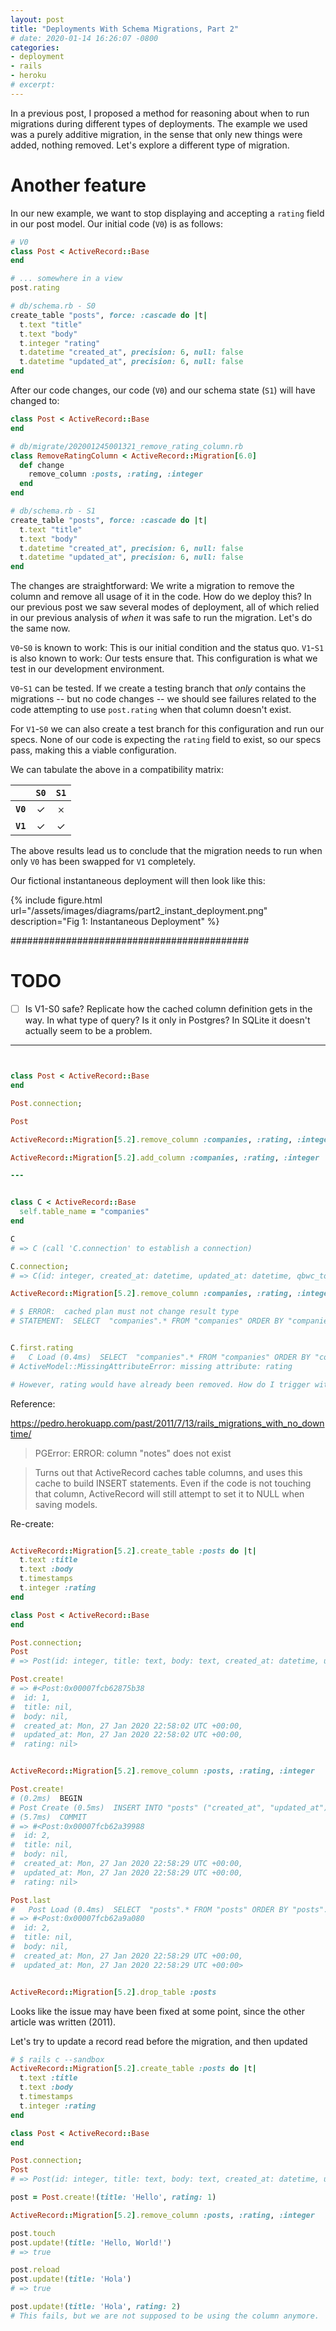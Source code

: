 ```yaml
---
layout: post
title: "Deployments With Schema Migrations, Part 2"
# date: 2020-01-14 16:26:07 -0800
categories:
- deployment
- rails
- heroku
# excerpt:
---
```


In a previous post, I proposed a method for reasoning about when to run migrations during different types of deployments. The example we used was a purely additive migration, in the sense that only new things were added, nothing removed. Let's explore a different type of migration.

# Another feature

In our new example, we want to stop displaying and accepting a `rating` field in our post model. Our initial code (`V0`) is as follows:

```ruby
# V0
class Post < ActiveRecord::Base
end

# ... somewhere in a view
post.rating
```

```ruby
# db/schema.rb - S0
create_table "posts", force: :cascade do |t|
  t.text "title"
  t.text "body"
  t.integer "rating"
  t.datetime "created_at", precision: 6, null: false
  t.datetime "updated_at", precision: 6, null: false
end
```

After our code changes, our code (`V0`) and our schema state (`S1`) will have changed to:

```ruby
class Post < ActiveRecord::Base
end

# db/migrate/202001245001321_remove_rating_column.rb
class RemoveRatingColumn < ActiveRecord::Migration[6.0]
  def change
    remove_column :posts, :rating, :integer
  end
end

```

```ruby
# db/schema.rb - S1
create_table "posts", force: :cascade do |t|
  t.text "title"
  t.text "body"
  t.datetime "created_at", precision: 6, null: false
  t.datetime "updated_at", precision: 6, null: false
end
```

The changes are straightforward: We write a migration to remove the column and remove all usage of it in the code. How do we deploy this? In our previous post we saw several modes of deployment, all of which relied in our previous analysis of _when_ it was safe to run the migration. Let's do the same now.

`V0`-`S0` is known to work: This is our initial condition and the status quo. `V1`-`S1` is also known to work: Our tests ensure that. This configuration is what we test in our development environment.

`V0`-`S1` can be tested. If we create a testing branch that _only_ contains the migrations -- but no code changes -- we should see failures related to the code attempting to use `post.rating` when that column doesn't exist.

For `V1`-`S0` we can also create a test branch for this configuration and run our specs. None of our code is expecting the `rating` field to exist, so our specs pass, making this a viable configuration.

We can tabulate the above in a compatibility matrix:

|          | `S0` | `S1` |
|:--------:|:----:|:----:|
| **`V0`** |  ✓   |  𐄂  |
| **`V1`** |  ✓   |  ✓   |

The above results lead us to conclude that the migration needs to run when only `V0` has been swapped for `V1` completely.

Our fictional instantaneous deployment will then look like this:

{% include figure.html url="/assets/images/diagrams/part2_instant_deployment.png" description="Fig 1: Instantaneous Deployment" %}


###########################################

# TODO
- [ ] Is V1-S0 safe? Replicate how the cached column definition gets in the way. In what type of query? Is it only in Postgres? In SQLite it doesn't actually seem to be a problem.

---

```ruby


class Post < ActiveRecord::Base
end

Post.connection;

Post

ActiveRecord::Migration[5.2].remove_column :companies, :rating, :integer

ActiveRecord::Migration[5.2].add_column :companies, :rating, :integer

---


class C < ActiveRecord::Base
  self.table_name = "companies"
end

C
# => C (call 'C.connection' to establish a connection)

C.connection;
# => C(id: integer, created_at: datetime, updated_at: datetime, qbwc_token: string, qwc_owner_id: string, login: string, password_digest: string, name: string, customer_is_a_job: boolean, procore_url: string, last_connection: datetime, next_purge_time: datetime, retain_requests: integer, qwc_file_id: string, qb_file_path: string, custom_metadata_configurations: jsonb, procore_company_id: integer, credentials_valid: boolean, procore_standard_cost_code_list_id: integer, procore_client_id: string, procore_client_secret_digest: string, qb_canada: boolean, use_sync_schedule: boolean, status: text, rating: integer)

ActiveRecord::Migration[5.2].remove_column :companies, :rating, :integer

# $ ERROR:  cached plan must not change result type
# STATEMENT:  SELECT  "companies".* FROM "companies" ORDER BY "companies"."id" ASC LIMIT $1


C.first.rating
#   C Load (0.4ms)  SELECT  "companies".* FROM "companies" ORDER BY "companies"."id" ASC LIMIT $1  [["LIMIT", 1]]
# ActiveModel::MissingAttributeError: missing attribute: rating

# However, rating would have already been removed. How do I trigger with new code?
```

Reference:

https://pedro.herokuapp.com/past/2011/7/13/rails_migrations_with_no_downtime/

> PGError: ERROR: column "notes" does not exist

> Turns out that ActiveRecord caches table columns, and uses this cache to build INSERT statements. Even if the code is not touching that column, ActiveRecord will still attempt to set it to NULL when saving models.


Re-create:


```ruby

ActiveRecord::Migration[5.2].create_table :posts do |t|
  t.text :title
  t.text :body
  t.timestamps
  t.integer :rating
end

class Post < ActiveRecord::Base
end

Post.connection;
Post
# => Post(id: integer, title: text, body: text, created_at: datetime, updated_at: datetime, rating: integer)

Post.create!
# => #<Post:0x00007fcb62875b38
#  id: 1,
#  title: nil,
#  body: nil,
#  created_at: Mon, 27 Jan 2020 22:58:02 UTC +00:00,
#  updated_at: Mon, 27 Jan 2020 22:58:02 UTC +00:00,
#  rating: nil>


ActiveRecord::Migration[5.2].remove_column :posts, :rating, :integer

Post.create!
# (0.2ms)  BEGIN
# Post Create (0.5ms)  INSERT INTO "posts" ("created_at", "updated_at") VALUES ($1, $2) RETURNING "id"  [["created_at", "2020-01-27 22:58:29.408321"], ["updated_at", "2020-01-27 22:58:29.408321"]]
# (5.7ms)  COMMIT
# => #<Post:0x00007fcb62a39988
#  id: 2,
#  title: nil,
#  body: nil,
#  created_at: Mon, 27 Jan 2020 22:58:29 UTC +00:00,
#  updated_at: Mon, 27 Jan 2020 22:58:29 UTC +00:00,
#  rating: nil>

Post.last
#   Post Load (0.4ms)  SELECT  "posts".* FROM "posts" ORDER BY "posts"."id" DESC LIMIT $1  [["LIMIT", 1]]
# => #<Post:0x00007fcb62a9a080
#  id: 2,
#  title: nil,
#  body: nil,
#  created_at: Mon, 27 Jan 2020 22:58:29 UTC +00:00,
#  updated_at: Mon, 27 Jan 2020 22:58:29 UTC +00:00>


ActiveRecord::Migration[5.2].drop_table :posts
```

Looks like the issue may have been fixed at some point, since the other article was written (2011).


Let's try to update a record read before the migration, and then updated
```ruby
# $ rails c --sandbox
ActiveRecord::Migration[5.2].create_table :posts do |t|
  t.text :title
  t.text :body
  t.timestamps
  t.integer :rating
end

class Post < ActiveRecord::Base
end

Post.connection;
Post
# => Post(id: integer, title: text, body: text, created_at: datetime, updated_at: datetime, rating: integer)

post = Post.create!(title: 'Hello', rating: 1)

ActiveRecord::Migration[5.2].remove_column :posts, :rating, :integer

post.touch
post.update!(title: 'Hello, World!')
# => true

post.reload
post.update!(title: 'Hola')
# => true

post.update!(title: 'Hola', rating: 2)
# This fails, but we are not supposed to be using the column anymore.
```
